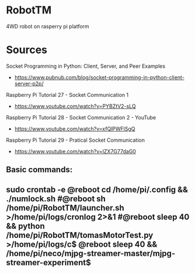 # RobotTM
4WD robot on rasperry pi platform

# Sources
Socket Programming in Python: Client, Server, and Peer Examples
- https://www.pubnub.com/blog/socket-programming-in-python-client-server-p2p/

Raspberry Pi Tutorial 27 - Socket Communication 1
- https://www.youtube.com/watch?v=PYBZtV2-sLQ

Raspberry Pi Tutorial 28 - Socket Communication 2 - YouTube
- https://www.youtube.com/watch?v=xfQlPWFlSgQ

Raspberry Pi Tutorial 29 - Pratical Socket Communication
- https://www.youtube.com/watch?v=IZX7G77daG0


Basic commands: 
-------------------------------------------------------------------------------------------------
sudo crontab -e
@reboot cd /home/pi/.config && ./numlock.sh
#@reboot sh /home/pi/RobotTM/launcher.sh >/home/pi/logs/cronlog 2>&1
#@reboot sleep 40 && python /home/pi/RobotTM/tomasMotorTest.py >/home/pi/logs/c$
@reboot sleep 40 && /home/pi/neco/mjpg-streamer-master/mjpg-streamer-experiment$
------------------------------------------------------------------------------------------------
